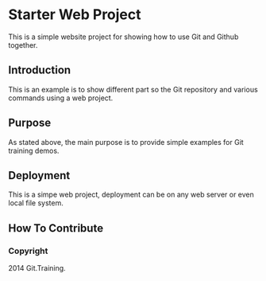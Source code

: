 # Starter Web Project

This is a simple website project for showing how to use Git and Github together.

## Introduction

This is an example is to show different part so the Git repository and various commands using a web project.

## Purpose 

As stated above, the main purpose is to provide simple examples for Git training demos. 

## Deployment

This is a simpe web project, deployment can be on any web server or even local file system.

## How To Contribute 

### Copyright

2014 Git.Training.
